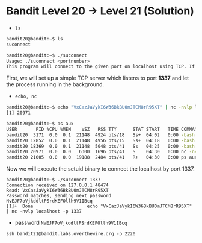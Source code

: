 # Bandit Level 20 -> Level 21 (Solution)

- `ls`

```bash
bandit20@bandit:~$ ls
suconnect
```

```bash
bandit20@bandit:~$ ./suconnect
Usage: ./suconnect <portnumber>
This program will connect to the given port on localhost using TCP. If it receives the correct password from the other side, the next password is transmitted back.
```

First, we will set up a simple TCP server which listens to port **1337** and let the process running in the background.

- `echo, nc`

```bash
bandit20@bandit:~$ echo "VxCazJaVykI6W36BkBU0mJTCM8rR95XT" | nc -nvlp localhost -p 1337 &
[1] 20971

bandit20@bandit:~$ ps aux
USER       PID %CPU %MEM    VSZ   RSS TTY      STAT START   TIME COMMAND
bandit20  3171  0.0  0.1  21148  4924 pts/18   Ss+  04:02   0:00 -bash
bandit20 12852  0.0  0.1  21148  4956 pts/15   Ss+  04:18   0:00 -bash
bandit20 18369  0.0  0.1  21148  5048 pts/41   Ss   04:25   0:00 -bash
bandit20 20971  0.0  0.0   6300  1696 pts/41   S    04:30   0:00 nc -nvlp localhost -p 1337
bandit20 21005  0.0  0.0  19188  2484 pts/41   R+   04:30   0:00 ps aux
```

Now we will execute the setuid binary to connect the localhost by port 1337.

```
bandit20@bandit:~$ ./suconnect 1337
Connection received on 127.0.0.1 48474
Read: VxCazJaVykI6W36BkBU0mJTCM8rR95XT
Password matches, sending next password
NvEJF7oVjkddltPSrdKEFOllh9V1IBcq
[1]+  Done                    echo "VxCazJaVykI6W36BkBU0mJTCM8rR95XT" | nc -nvlp localhost -p 1337
```

- password `NvEJF7oVjkddltPSrdKEFOllh9V1IBcq`

`ssh bandit21@bandit.labs.overthewire.org -p 2220`

